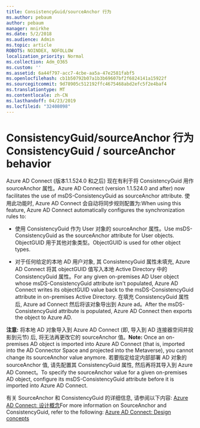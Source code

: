 ```yaml
---
title: ConsistencyGuid/sourceAnchor 行为
ms.author: pebaum
author: pebaum
manager: mnirkhe
ms.date: 5/2/2018
ms.audience: Admin
ms.topic: article
ROBOTS: NOINDEX, NOFOLLOW
localization_priority: Normal
ms.collection: Adm_O365
ms.custom: ''
ms.assetid: 6a44f797-acc7-4cbe-aa5a-47e2581fabf5
ms.openlocfilehash: cb1b50792b07a1b3b69607bf2f6824141a15922f
ms.sourcegitcommit: 9d78905c512192ffc4675468abd2efc5f2e4baf4
ms.translationtype: MT
ms.contentlocale: zh-CN
ms.lasthandoff: 04/23/2019
ms.locfileid: "32408098"
---
```

# <a name="consistencyguid--sourceanchor-behavior"></a><span data-ttu-id="3b2a8-102">ConsistencyGuid/sourceAnchor 行为</span><span class="sxs-lookup"><span data-stu-id="3b2a8-102">ConsistencyGuid / sourceAnchor behavior</span></span>

<span data-ttu-id="3b2a8-103">Azure AD Connect (版本1.1.524.0 和之后) 现在有利于将 ConsistencyGuid 用作 sourceAnchor 属性。</span><span class="sxs-lookup"><span data-stu-id="3b2a8-103">Azure AD Connect (version 1.1.524.0 and after) now facilitates the use of msDS-ConsistencyGuid as sourceAnchor attribute.</span></span> <span data-ttu-id="3b2a8-104">使用此功能时, Azure AD Connect 会自动将同步规则配置为:</span><span class="sxs-lookup"><span data-stu-id="3b2a8-104">When using this feature, Azure AD Connect automatically configures the synchronization rules to:</span></span>
  
- <span data-ttu-id="3b2a8-105">使用 ConsistencyGuid 作为 User 对象的 sourceAnchor 属性。</span><span class="sxs-lookup"><span data-stu-id="3b2a8-105">Use msDS-ConsistencyGuid as the sourceAnchor attribute for User objects.</span></span> <span data-ttu-id="3b2a8-106">ObjectGUID 用于其他对象类型。</span><span class="sxs-lookup"><span data-stu-id="3b2a8-106">ObjectGUID is used for other object types.</span></span>
    
- <span data-ttu-id="3b2a8-107">对于任何给定的本地 AD 用户对象, 其 ConsistencyGuid 属性未填充, Azure AD Connect 将其 objectGUID 值写入本地 Active Directory 中的 ConsistencyGuid 属性。</span><span class="sxs-lookup"><span data-stu-id="3b2a8-107">For any given on-premises AD User object whose msDS-ConsistencyGuid attribute isn't populated, Azure AD Connect writes its objectGUID value back to the msDS-ConsistencyGuid attribute in on-premises Active Directory.</span></span> <span data-ttu-id="3b2a8-108">在填充 ConsistencyGuid 属性后, Azure ad Connect 然后将该对象导出到 Azure ad。</span><span class="sxs-lookup"><span data-stu-id="3b2a8-108">After the msDS-ConsistencyGuid attribute is populated, Azure AD Connect then exports the object to Azure AD.</span></span>
    
 <span data-ttu-id="3b2a8-109">**注意:** 将本地 AD 对象导入到 Azure AD Connect (即, 导入到 AD 连接器空间并投影到元节) 后, 将无法再更改它的 sourceAnchor 值。</span><span class="sxs-lookup"><span data-stu-id="3b2a8-109">**Note:** Once an on-premises AD object is imported into Azure AD Connect (that is, imported into the AD Connector Space and projected into the Metaverse), you cannot change its sourceAnchor value anymore.</span></span> <span data-ttu-id="3b2a8-110">若要指定给定内部部署 AD 对象的 sourceAnchor 值, 请先配置其 ConsistencyGuid 属性, 然后再将其导入到 Azure AD Connect。</span><span class="sxs-lookup"><span data-stu-id="3b2a8-110">To specify the sourceAnchor value for a given on-premises AD object, configure its msDS-ConsistencyGuid attribute before it is imported into Azure AD Connect.</span></span> 
  
<span data-ttu-id="3b2a8-111">有关 SourceAnchor 和 ConsistencyGuid 的详细信息, 请参阅以下内容: [Azure AD Connect: 设计概念](https://docs.microsoft.com/azure/active-directory/connect/active-directory-aadconnect-design-concepts)</span><span class="sxs-lookup"><span data-stu-id="3b2a8-111">For more information on SourceAnchor and ConsistencyGuid, refer to the following: [Azure AD Connect: Design concepts](https://docs.microsoft.com/azure/active-directory/connect/active-directory-aadconnect-design-concepts)</span></span>
  

